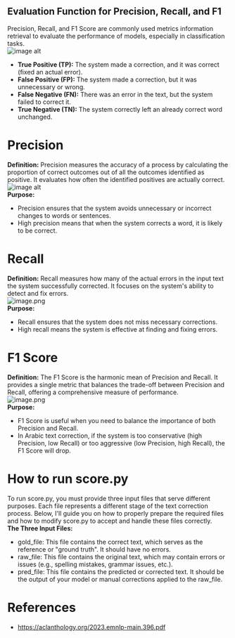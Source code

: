 ## Evaluation Function for Precision, Recall, and F1  
Precision, Recall, and F1 Score are commonly used metrics information retrieval to evaluate the performance of models, especially in classification tasks.  
![image alt](https://github.com/SL6I/Text-Correction/blob/991296c33dfb164cabe364793939d8bd1000d632/Images/Metrics.png)  
- **True Positive (TP):** The system made a correction, and it was correct (fixed an actual error).  
- **False Positive (FP):** The system made a correction, but it was unnecessary or wrong.  
- **False Negative (FN):** There was an error in the text, but the system failed to correct it.  
- **True Negative (TN):** The system correctly left an already correct word unchanged.  
# Precision
**Definition:** Precision measures the accuracy of a process by calculating the proportion of correct outcomes out of all the outcomes identified as positive. It evaluates how often the identified positives are actually correct.  
![image alt](https://github.com/SL6I/Text-Correction/blob/0a5d1edf94f47136bd8fd17ca9b4d4f5c03e6284/Images/Precision.png)      
**Purpose:**     
* Precision ensures that the system avoids unnecessary or incorrect changes to words or sentences.  
* High precision means that when the system corrects a word, it is likely to be correct.

# Recall  
**Definition:** Recall measures how many of the actual errors in the input text the system successfully corrected. It focuses on the system's ability to detect and fix errors.  
![image.png](https://github.com/SL6I/Text-Correction/blob/0a5d1edf94f47136bd8fd17ca9b4d4f5c03e6284/Images/Recall.png)          
**Purpose:**     
* Recall ensures that the system does not miss necessary corrections.  
* High recall means the system is effective at finding and fixing errors.

# F1 Score  
**Definition:** The F1 Score is the harmonic mean of Precision and Recall. It provides a single metric that balances the trade-off between Precision and Recall, offering a comprehensive measure of performance.  
![image.png](https://github.com/SL6I/Text-Correction/blob/991296c33dfb164cabe364793939d8bd1000d632/Images/F1%20Score.png)    
**Purpose:**   
* F1 Score is useful when you need to balance the importance of both Precision and Recall.  
* In Arabic text correction, if the system is too conservative (high Precision, low Recall) or too aggressive (low Precision, high Recall), the F1 Score will drop.  

# How to run score.py
To run score.py, you must provide three input files that serve different purposes. Each file represents a different stage of the text correction process. Below, I'll guide you on how to properly prepare the required files and how to modify score.py to accept and handle these files correctly.  
**The Three Input Files:**  
- gold_file: This file contains the correct text, which serves as the reference or "ground truth". It should have no errors.  
- raw_file: This file contains the original text, which may contain errors or issues (e.g., spelling mistakes, grammar issues, etc.).
- pred_file: This file contains the predicted or corrected text. It should be the output of your model or manual corrections applied to the raw_file.

# References  
- https://aclanthology.org/2023.emnlp-main.396.pdf  
